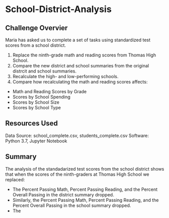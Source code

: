 # School-District-Analysis

## Challenge Overvier
Maria has asked us to complete a set of tasks using standardized test scores from a school district.

1. Replace the ninth-grade math and reading scores from Thomas High School.
2. Compare the new district and school summaries from the original distrcit and school summaries.
3. Recalculate the high- and low-performing schools.
4. Compare how recalculating the math and reading scores affects:
 - Math and Reading Scores by Grade
 - Scores by School Spending
 - Scores by School Size
 - Scores by School Type
 
## Resources Used
Data Source: school_complete.csv, students_complete.csv
Software: Python 3.7, Jupyter Notebook 

## Summary
The analysis of the standadarized test scores from the school district shows that when the scores of the ninth-graders at Thomas High School we replaced:

  - The Percent Passing Math, Percent Passing Reading, and the Percent Overall Passing in the district summary dropped.
  - Similarly, the Percent Passing Math, Percent Passing Reading, and the Percent Overall Passing in the school summary dropped.
  - The 
